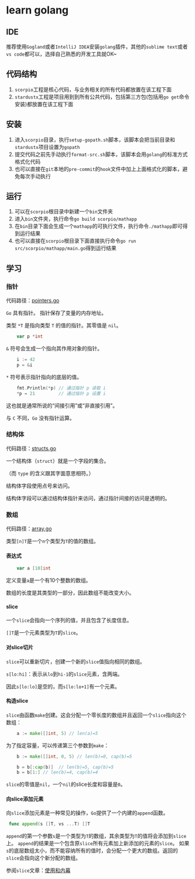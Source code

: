 # learn golang

## IDE
推荐使用`Gogland`或者`IntelliJ IDEA`安装`golang`插件，其他的`sublime text`或者`vs code`都可以，选择自己熟悉的开发工具就OK~

## 代码结构
1. `scorpio`工程是核心代码，与业务相关的所有代码都放置在该工程下面
2. `stardustx`工程是项目用到到所有公共代码，包括第三方包(包括用`go get`命令安装)都放置在该工程下面

## 安装
1. 进入`scorpio`目录，执行`setup-gopath.sh`脚本，该脚本会把当前目录和`stardustx`项目设置为`gopath`
2. 提交代码之前先手动执行`format-src.sh`脚本，该脚本会用`golang`的标准方式格式化代码
3. 也可以直接在`git`本地的`pre-commit`的`hook`文件中加上上面格式化的脚本，避免每次手动执行

## 运行
1. 可以在`scorpio`根目录中新建一个`bin`文件夹
2. 进入`bin`文件夹，执行命令`go build scorpio/mathapp`
3. 在`bin`目录下面会生成一个`mathapp`的可执行文件，执行命令`./mathapp`即可得到运行结果
4. 也可以直接在`scorpio`根目录下面直接执行命令`go run src/scorpio/mathapp/main.go`得到运行结果

## 学习

### 指针

代码路径：[pointers.go](https://github.com/cnych/golearn/blob/master/scorpio/src/scorpio/complextype/pointers.go)

`Go` 具有指针。 指针保存了变量的内存地址。

类型 `*T` 是指向类型 `T` 的值的指针。其零值是 `nil`。
```go
    var p *int
```
`&` 符号会生成一个指向其作用对象的指针。
```go
    i := 42
    p = &i
```
`*` 符号表示指针指向的底层的值。
```go
    fmt.Println(*p) // 通过指针 p 读取 i
    *p = 21         // 通过指针 p 设置 i
```
这也就是通常所说的“间接引用”或“非直接引用”。

与 `C` 不同，`Go` 没有指针运算。


### 结构体

代码路径：[structs.go](https://github.com/cnych/golearn/blob/master/scorpio/src/scorpio/complextype/structs.go)

一个结构体（`struct`）就是一个字段的集合。

（而 `type` 的含义跟其字面意思相符。）

结构体字段使用点号来访问。

结构体字段可以通过结构体指针来访问，通过指针间接的访问是透明的。


### 数组

代码路径：[array.go](https://github.com/cnych/golearn/blob/master/scorpio/src/scorpio/complextype/array.go)

类型`[n]T`是一个`n`个类型为`T`的值的数组。

#### 表达式

```go
    var a [10]int
```
定义变量`a`是一个有10个整数的数组。

数组的长度是其类型的一部分，因此数组不能改变大小。

#### slice

一个`slice`会指向一个序列的值，并且包含了长度信息。

`[]T`是一个元素类型为`T`的`slice`。

#### 对slice切片

`slice`可以重新切片，创建一个新的`slice`值指向相同的数组。

`s[lo:hi]`：表示从`lo`到`hi-1`的`slice`元素，含两端。

因此`s[lo:lo]`是空的，而`s[lo:lo+1]`有一个元素。


#### 构造slice
`slice`由函数`make`创建。这会分配一个零长度的数组并且返回一个`slice`指向这个数组：
```go
    a := make([]int, 5) // len(a)=5
```
为了指定容量，可以传递第三个参数到`make`：
```go
    b := make([]int, 0, 5) // len(b)=0, cap(b)=5

    b = b[:cap(b)]  // len(b)=5, cap(b)=5
    b = b[1:] // len(b)=4, cap(b)=4
```

`slice`的零值是`nil`，一个`nil`的slice长度和容量是`0`。

#### 向slice添加元素
向`slice`添加元素是一种常见的操作，`Go`提供了一个内建的`append`函数。

```go
 func append(s []T, vs ...T) []T
```
`append`的第一个参数`s`是一个类型为`T`的数组，其余类型为`T`的值将会添加到`slice`上。
`append`的结果是一个包含原`slice`所有元素加上新添加的元素的`slice`。
如果`s`的底层数组太小，而不能容纳所有的值时，会分配一个更大的数组。返回的`slice`会指向这个新分配的数组。

参阅`slice`文章：[使用和内幕](http://golang.org/doc/articles/slices_usage_and_internals.html)

